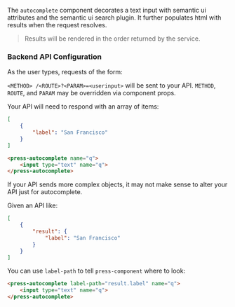 The `autocomplete` component decorates a text input with semantic ui attributes
and the semantic ui search plugin. It further populates html with results when
the request resolves.

> Results will be rendered in the order returned by the service.

### Backend API Configuration

As the user types, requests of the form:

`<METHOD> /<ROUTE>?<PARAM>=<userinput>` will be sent to your API. `METHOD`,
`ROUTE`, and `PARAM` may be overridden via component props.

Your API will need to respond with an array of items:

```json
[
    {
        "label": "San Francisco"
    }
]
```

```html
<press-autocomplete name="q">
    <input type="text" name="q">
</press-autocomplete>
```

If your API sends more complex objects, it may not make sense to alter your API
just for autocomplete.

Given an API like:

```json
[
    {
        "result": {
            "label": "San Francisco"
        }
    }
]
```

You can use `label-path` to tell `press-component` where to look:

```html
<press-autocomplete label-path="result.label" name="q">
    <input type="text" name="q">
</press-autocomplete>
```
